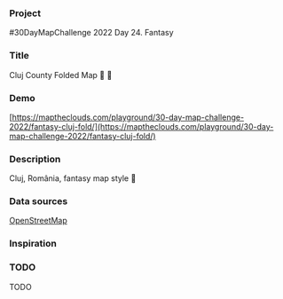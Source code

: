 ### Project

#30DayMapChallenge 2022 Day 24. Fantasy

### Title

Cluj County Folded Map 🐉 🖤

### Demo

[https://maptheclouds.com/playground/30-day-map-challenge-2022/fantasy-cluj-fold/](https://maptheclouds.com/playground/30-day-map-challenge-2022/fantasy-cluj-fold/)

### Description

Cluj, România, fantasy map style 🖤

### Data sources

[OpenStreetMap](https://www.openstreetmap.org/about/)

### Inspiration

### TODO

TODO
